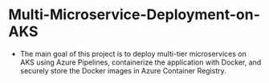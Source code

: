 # Multi-Microservice-Deployment-on-AKS

- The main goal of this project is to deploy multi-tier microservices on AKS using Azure Pipelines, containerize the application with Docker, and securely store the Docker images in Azure Container Registry.
